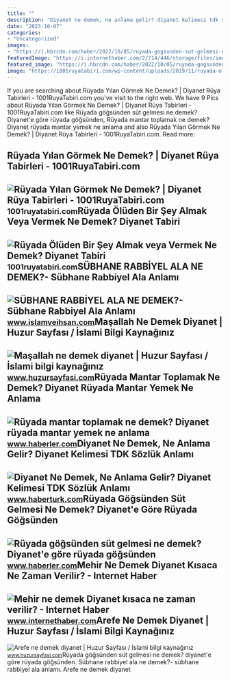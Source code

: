 ```yaml
---
title: ""
description: "Diyanet ne demek, ne anlama gelir? diyanet kelimesi tdk sözlük anlamı"
date: "2023-10-07"
categories:
- "Uncategorized"
images:
- "https://i.hbrcdn.com/haber/2022/10/05/ruyada-gogsunden-sut-gelmesi-ne-anlama-gelir-15335330_6420_amp.jpg"
featuredImage: "https://i.internethaber.com/2/714/446/storage/files/images/2021/06/23/megir-Mjia_cover.jpg"
featured_image: "https://i.hbrcdn.com/haber/2022/10/05/ruyada-gogsunden-sut-gelmesi-ne-anlama-gelir-15335330_6420_amp.jpg"
image: "https://1001ruyatabiri.com/wp-content/uploads/2019/11/ruyada-olu-gormek-ruyada-olum-gormek-oldugunu-gormek-olunun-dirilmesi-olmus-birini-gormek-oldugunu-gormek-annenin-babanin-cocugunun.jpg"
---
```


If you are searching about Rüyada Yılan Görmek Ne Demek? | Diyanet Rüya Tabirleri - 1001RuyaTabiri.com you've visit to the right web. We have 9 Pics about Rüyada Yılan Görmek Ne Demek? | Diyanet Rüya Tabirleri - 1001RuyaTabiri.com like Rüyada göğsünden süt gelmesi ne demek? Diyanet'e göre rüyada göğsünden, Rüyada mantar toplamak ne demek? Diyanet rüyada mantar yemek ne anlama and also Rüyada Yılan Görmek Ne Demek? | Diyanet Rüya Tabirleri - 1001RuyaTabiri.com. Read more:

Rüyada Yılan Görmek Ne Demek? | Diyanet Rüya Tabirleri - 1001RuyaTabiri.com
---------------------------------------------------------------------------

 ![Rüyada Yılan Görmek Ne Demek? | Diyanet Rüya Tabirleri - 1001RuyaTabiri.com](https://1001ruyatabiri.com/wp-content/uploads/2019/06/Ruyada-yilan-Gormek-Ne-Demek-Diyanet-Ruya-Tabirleri-dini-islami-diyanet-ruya-tabirleri-sozlugu-ansiklopedisi.jpg) <small>1001ruyatabiri.com</small>Rüyada Ölüden Bir Şey Almak Veya Vermek Ne Demek? Diyanet Tabiri
----------------------------------------------------------------

 ![Rüyada Ölüden Bir Şey Almak veya Vermek Ne Demek? Diyanet Tabiri](https://1001ruyatabiri.com/wp-content/uploads/2019/11/ruyada-olu-gormek-ruyada-olum-gormek-oldugunu-gormek-olunun-dirilmesi-olmus-birini-gormek-oldugunu-gormek-annenin-babanin-cocugunun.jpg) <small>1001ruyatabiri.com</small>SÜBHANE RABBİYEL ALA NE DEMEK?- Sübhane Rabbiyel Ala Anlamı
-----------------------------------------------------------

 ![SÜBHANE RABBİYEL ALA NE DEMEK?- Sübhane Rabbiyel Ala Anlamı](https://www.islamveihsan.com/wp-content/uploads/2020/01/subhane-rabbiyel-ala-ne-demek-171333.jpg) <small>www.islamveihsan.com</small>Maşallah Ne Demek Diyanet | Huzur Sayfası / İslami Bilgi Kaynağınız
-------------------------------------------------------------------

 ![Maşallah ne demek diyanet | Huzur Sayfası / İslami bilgi kaynağınız](https://www.huzursayfasi.com/img/2019/02/masallah-ne-demek-diyanet.jpg) <small>www.huzursayfasi.com</small>Rüyada Mantar Toplamak Ne Demek? Diyanet Rüyada Mantar Yemek Ne Anlama
----------------------------------------------------------------------

 ![Rüyada mantar toplamak ne demek? Diyanet rüyada mantar yemek ne anlama](https://i.hbrcdn.com/haber/2021/03/30/ruyada-mantar-toplamak-ne-demek-diyanet-ruyada-14030005_2795_amp.jpg) <small>www.haberler.com</small>Diyanet Ne Demek, Ne Anlama Gelir? Diyanet Kelimesi TDK Sözlük Anlamı
---------------------------------------------------------------------

 ![Diyanet Ne Demek, Ne Anlama Gelir? Diyanet Kelimesi TDK Sözlük Anlamı](https://im.haberturk.com/nedemek/diyanet-ne-demek.jpg) <small>www.haberturk.com</small>Rüyada Göğsünden Süt Gelmesi Ne Demek? Diyanet'e Göre Rüyada Göğsünden
----------------------------------------------------------------------

 ![Rüyada göğsünden süt gelmesi ne demek? Diyanet'e göre rüyada göğsünden](https://i.hbrcdn.com/haber/2022/10/05/ruyada-gogsunden-sut-gelmesi-ne-anlama-gelir-15335330_6420_amp.jpg) <small>www.haberler.com</small>Mehir Ne Demek Diyanet Kısaca Ne Zaman Verilir? - Internet Haber
----------------------------------------------------------------

 ![Mehir ne demek Diyanet kısaca ne zaman verilir? - Internet Haber](https://i.internethaber.com/2/714/446/storage/files/images/2021/06/23/megir-Mjia_cover.jpg) <small>www.internethaber.com</small>Arefe Ne Demek Diyanet | Huzur Sayfası / İslami Bilgi Kaynağınız
----------------------------------------------------------------

 ![Arefe ne demek diyanet | Huzur Sayfası / İslami bilgi kaynağınız](https://www.huzursayfasi.com/img/2019/12/arefe-ne-demek-diyanet.jpg) <small>www.huzursayfasi.com</small>Rüyada göğsünden süt gelmesi ne demek? diyanet'e göre rüyada göğsünden. Sübhane rabbi̇yel ala ne demek?- sübhane rabbiyel ala anlamı. Arefe ne demek diyanet
